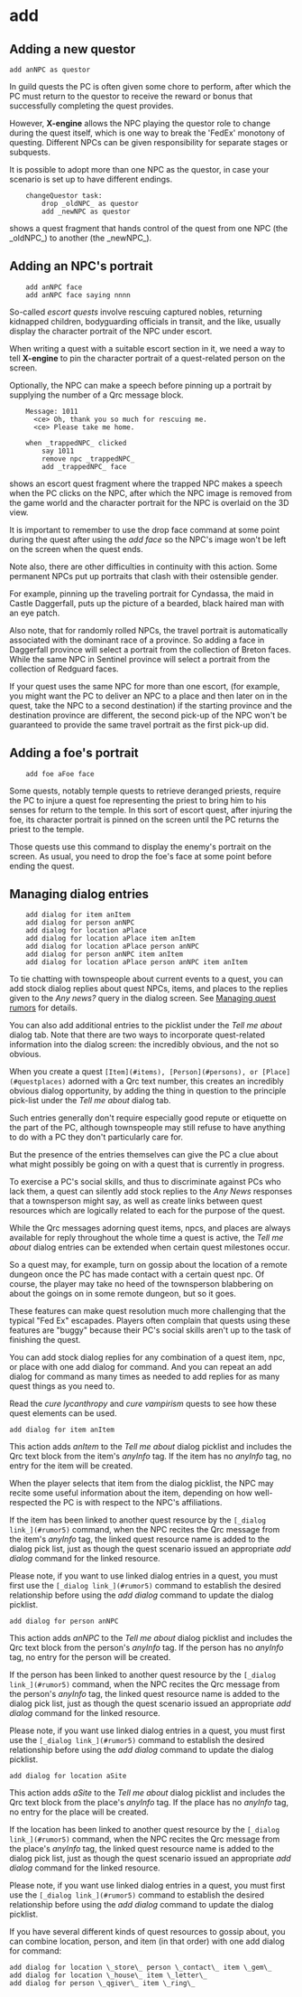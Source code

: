 # add

## Adding a new questor

```
add anNPC as questor
```

In guild quests the PC is often given some chore to perform, after which the PC must return to the questor to receive the reward or bonus that successfully completing the quest provides.

However, **X-engine** allows the NPC playing the questor role to change during the quest itself, which is one way to break the 'FedEx' monotony of questing. Different NPCs can be given responsibility for separate stages or subquests.

It is possible to adopt more than one NPC as the questor, in case your scenario is set up to have different endings.

```
    changeQuestor task:
        drop _oldNPC_ as questor
        add _newNPC as questor
```

shows a quest fragment that hands control of the quest from one NPC (the \_oldNPC\_) to another (the \_newNPC\_).


## Adding an NPC's portrait

```
    add anNPC face
    add anNPC face saying nnnn
```

So-called _escort quests_ involve rescuing captured nobles, returning kidnapped children, bodyguarding officials in transit, and the like, usually display the character portrait of the NPC under escort.

When writing a quest with a suitable escort section in it, we need a way to tell **X-engine** to pin the character portrait of a quest-related person on the screen.

Optionally, the NPC can make a speech before pinning up a portrait by supplying the number of a Qrc message block.

```
    Message: 1011
      <ce> Oh, thank you so much for rescuing me.
      <ce> Please take me home.

    when _trappedNPC_ clicked
        say 1011
        remove npc _trappedNPC_
        add _trappedNPC_ face
```

shows an escort quest fragment where the trapped NPC makes a speech when the PC clicks on the NPC, after which the NPC image is removed from the game world and the character portrait for the NPC is overlaid on the 3D view.

It is important to remember to use the drop face command at some point during the quest after using the _add face_ so the NPC's image won't be left on the screen when the quest ends.

Note also, there are other difficulties in continuity with this action. Some permanent NPCs put up portraits that clash with their ostensible gender.

For example, pinning up the traveling portrait for Cyndassa, the maid in Castle Daggerfall, puts up the picture of a bearded, black haired man with an eye patch.

Also note, that for randomly rolled NPCs, the travel portrait is automatically associated with the dominant race of a province. So adding a face in Daggerfall province will select a portrait from the collection of Breton faces. While the same NPC in Sentinel province will select a portrait from the collection of Redguard faces.

If your quest uses the same NPC for more than one escort, (for example, you might want the PC to deliver an NPC to a place and then later on in the quest, take the NPC to a second destination) if the starting province and the destination province are different, the second pick-up of the NPC won't be guaranteed to provide the same travel portrait as the first pick-up did.


## Adding a foe's portrait

```
    add foe aFoe face
```

Some quests, notably temple quests to retrieve deranged priests, require the PC to injure a quest foe representing the priest to bring him to his senses for return to the temple. In this sort of escort quest, after injuring the foe, its character portrait is pinned on the screen until the PC returns the priest to the temple.

Those quests use this command to display the enemy's portrait on the screen. As usual, you need to drop the foe's face at some point before ending the quest.

## Managing dialog entries

```
    add dialog for item anItem
    add dialog for person anNPC
    add dialog for location aPlace
    add dialog for location aPlace item anItem
    add dialog for location aPlace person anNPC
    add dialog for person anNPC item anItem
    add dialog for location aPlace person anNPC item anItem
```

To tie chatting with townspeople about current events to a quest, you can add stock dialog replies about quest NPCs, items, and places to the replies given to the _Any news?_ query in the dialog screen. See [Managing quest rumors](#Managing-quest-rumors) for details.

You can also add additional entries to the picklist under the _Tell me about_ dialog tab. Note that there are two ways to incorporate quest-related information into the dialog screen: the incredibly obvious, and the not so obvious.

When you create a quest `[Item](#items), [Person](#persons), or [Place](#questplaces)` adorned with a Qrc text number, this creates an incredibly obvious dialog opportunity, by adding the thing in question to the principle pick-list under the _Tell me about_ dialog tab.

Such entries generally don't require especially good repute or etiquette on the part of the PC, although townspeople may still refuse to have anything to do with a PC they don't particularly care for.

But the presence of the entries themselves can give the PC a clue about what might possibly be going on with a quest that is currently in progress.

To exercise a PC's social skills, and thus to discriminate against PCs who lack them, a quest can silently add stock replies to the _Any News_ responses that a townsperson might say, as well as create links between quest resources which are logically related to each for the purpose of the quest.

While the Qrc messages adorning quest items, npcs, and places are always available for reply throughout the whole time a quest is active, the _Tell me about_ dialog entries can be extended when certain quest milestones occur.

So a quest may, for example, turn on gossip about the location of a remote dungeon once the PC has made contact with a certain quest npc. Of course, the player may take no heed of the townsperson blabbering on about the goings on in some remote dungeon, but so it goes.

These features can make quest resolution much more challenging that the typical "Fed Ex" escapades. Players often complain that quests using these features are "buggy" because their PC's social skills aren't up to the task of finishing the quest.

You can add stock dialog replies for any combination of a quest item, npc, or place with one add dialog for command. And you can repeat an add dialog for command as many times as needed to add replies for as many quest things as you need to.

Read the _cure lycanthropy_ and _cure vampirism_ quests to see how these quest elements can be used.

    add dialog for item anItem

This action adds _anItem_ to the _Tell me about_ dialog picklist and includes the Qrc text block from the item's _anyInfo_ tag. If the item has no _anyInfo_ tag, no entry for the item will be created.

When the player selects that item from the dialog picklist, the NPC may recite some useful information about the item, depending on how well-respected the PC is with respect to the NPC's affiliations.

If the item has been linked to another quest resource by the `[_dialog link_](#rumor5)` command, when the NPC recites the Qrc message from the item's _anyInfo_ tag, the linked quest resource name is added to the dialog pick list, just as though the quest scenario issued an appropriate _add dialog_ command for the linked resource.

Please note, if you want to use linked dialog entries in a quest, you must first use the `[_dialog link_](#rumor5)` command to establish the desired relationship before using the _add dialog_ command to update the dialog picklist.

    add dialog for person anNPC

This action adds _anNPC_ to the _Tell me about_ dialog picklist and includes the Qrc text block from the person's _anyInfo_ tag. If the person has no _anyInfo_ tag, no entry for the person will be created.

If the person has been linked to another quest resource by the `[_dialog link_](#rumor5)` command, when the NPC recites the Qrc message from the person's _anyInfo_ tag, the linked quest resource name is added to the dialog pick list, just as though the quest scenario issued an appropriate _add dialog_ command for the linked resource.

Please note, if you want use linked dialog entries in a quest, you must first use the `[_dialog link_](#rumor5)` command to establish the desired relationship before using the _add dialog_ command to update the dialog picklist.

    add dialog for location aSite

This action adds _aSite_ to the _Tell me about_ dialog picklist and includes the Qrc text block from the place's _anyInfo_ tag. If the place has no _anyInfo_ tag, no entry for the place will be created.

If the location has been linked to another quest resource by the `[_dialog link_](#rumor5)` command, when the NPC recites the Qrc message from the place's _anyInfo_ tag, the linked quest resource name is added to the dialog pick list, just as though the quest scenario issued an appropriate _add dialog_ command for the linked resource.

Please note, if you want use linked dialog entries in a quest, you must first use the `[_dialog link_](#rumor5)` command to establish the desired relationship before using the _add dialog_ command to update the dialog picklist.

If you have several different kinds of quest resources to gossip about, you can combine location, person, and item (in that order) with one add dialog for command:

    add dialog for location \_store\_ person \_contact\_ item \_gem\_
    add dialog for location \_house\_ item \_letter\_
    add dialog for person \_qgiver\_ item \_ring\_
